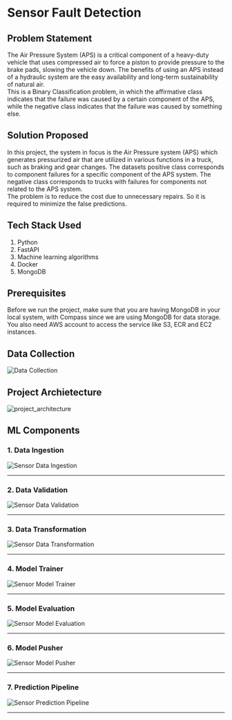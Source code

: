 # Sensor Fault Detection

## Problem Statement
The Air Pressure System (APS) is a critical component of a heavy-duty vehicle that uses compressed air to force a piston to provide pressure to the brake pads, slowing the vehicle down. The benefits of using an APS instead of a hydraulic system are the easy availability and long-term sustainability of natural air.
<br>
This is a Binary Classification problem, in which the affirmative class indicates that the failure was caused by a certain component of the APS, while the negative class indicates that the failure was caused by something else.

## Solution Proposed
In this project, the system in focus is the Air Pressure system (APS) which generates pressurized air that are utilized in various functions in a truck, such as braking and gear changes. The datasets positive class corresponds to component failures for a specific component of the APS system. The negative class corresponds to trucks with failures for components not related to the APS system.
<br>
The problem is to reduce the cost due to unnecessary repairs. So it is required to minimize the false predictions.

## Tech Stack Used
1. Python
2. FastAPI
3. Machine learning algorithms
4. Docker
5. MongoDB

## Prerequisites
Before we run the project, make sure that you are having MongoDB in your local system, with Compass since we are using MongoDB for data storage. You also need AWS account to access the service like S3, ECR and EC2 instances.

## Data Collection
![Data Collection](flowcharts/data_collection.png)

## Project Archietecture
![project_architecture](flowcharts/project_architecture.png) 


## ML Components

### 1. Data Ingestion

![Sensor Data Ingestion](flowcharts/1_Sensor_Data%20Ingestion%20Component.png)

---

### 2. Data Validation

![Sensor Data Validation](flowcharts/2_Sensor_Data_Validation_Component.png)

---

### 3. Data Transformation

![Sensor Data Transformation](flowcharts/3_Sensor_Data_Transformation_Component.png)

---

### 4. Model Trainer

![Sensor Model Trainer](flowcharts/4_Sensor_Model_Trainer_Component.png)

---

### 5. Model Evaluation

![Sensor Model Evaluation](flowcharts/5_Sensor_Model_Evaluation_Component.png)

---

### 6. Model Pusher

![Sensor Model Pusher](flowcharts/6_Sensor_Model_Pusher_Component.png)

---

### 7. Prediction Pipeline

![Sensor Prediction Pipeline](flowcharts/7_Sensor_Prediction_Pipeline.png)

---